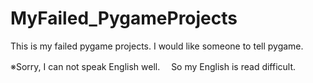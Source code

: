 # MyFailed_PygameProjects

This is my failed pygame projects.
I would like someone to tell pygame.

※Sorry, I can not speak English well.
　So my English is read difficult.
